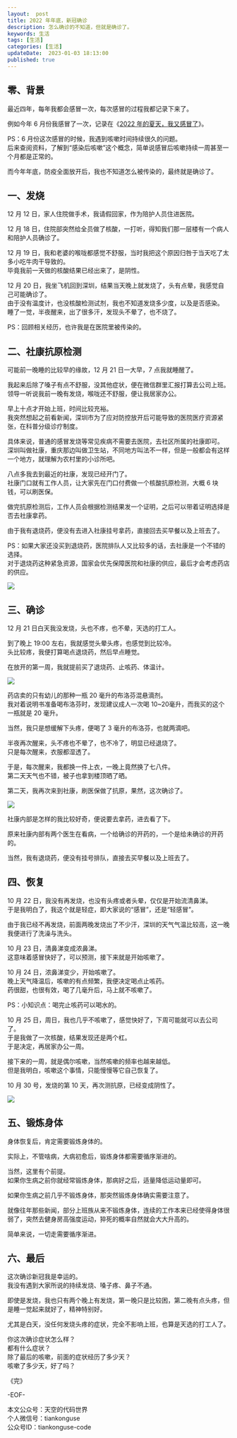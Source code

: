 ```yaml
---   
layout:  post  
title: 2022 年年底，新冠确诊    
description: 怎么确诊的不知道，但就是确诊了。        
keywords: 生活 
tags: [生活]    
categories: [生活]  
updateDate:  2023-01-03 18:13:00  
published: true  
---  
```



## 零、背景  


最近四年，每年我都会感冒一次，每次感冒的过程我都记录下来了。  


例如今年 6 月份我感冒了一次，记录在《[2022 年的夏天，我又感冒了](https://mp.weixin.qq.com/s/9kJ3InF-PgoX9wWYcQ9m-Q)》。  


PS：6 月份这次感冒的时候，我遇到咳嗽时间持续很久的问题。  
后来查阅资料，了解到“感染后咳嗽”这个概念，简单说感冒后咳嗽持续一周甚至一个月都是正常的。  


而今年年底，防疫全面放开后，我也不知道怎么被传染的，最终就是确诊了。  


## 一、发烧      


12 月 12 日，家人住院做手术，我请假回家，作为陪护人员住进医院。  


12 月 18 日，住院部突然给全员做了核酸，一打听，得知我们那一层楼有一个病人和陪护人员确诊了。  


12 月 19 日，我和老婆的喉咙都感觉不舒服，当时我把这个原因归咎于当天吃了太多小吃牛肉干导致的。  
毕竟我前一天做的核酸结果已经出来了，是阴性。  


12 月 20 日，我坐飞机回到深圳，结果当天晚上就发烧了，头有点晕，我感觉自己可能确诊了。  
由于没有温度计，也没核酸检测试剂，我也不知道发烧多少度，以及是否感染。  
睡了一觉，半夜醒来，出了很多汗，发现头不晕了，也不烧了。  


PS：回顾相关经历，也许我是在医院里被传染的。  


## 二、社康抗原检测  


可能前一晚睡的比较早的缘故，12 月 21 日一大早，7 点我就睡醒了。  


我起来后除了嗓子有点不舒服，没其他症状，便在微信群里汇报打算去公司上班。  
领导一听说我前一晚有发烧，喉咙还不舒服，便让我居家办公。  


早上十点才开始上班，时间比较充裕。  
我突然想起之前看新闻，深圳市为了应对防控放开后可能导致的医院医疗资源紧张，在科普分级诊疗制度。  


具体来说，普通的感冒发烧等常见疾病不需要去医院，去社区所属的社康即可。  
深圳叫做社康，重庆那边叫做卫生站，不同地方叫法不一样，但是一般都会有这样一个地方，就理解为农村里的小诊所吧。  


八点多我去到最近的社康，发现已经开门了。  
社康门口就有工作人员，让大家先在门口付费做一个核酸抗原检测，大概 6 块钱，可以刷医保。  


做完抗原检测后，工作人员会根据检测结果发一个证明，之后可以带着证明选择是否去社康拿药。  


由于我有退烧药，便没有去进入社康挂号拿药，直接回去买早餐以及上班去了。  


PS：如果大家还没买到退烧药，医院排队人又比较多的话，去社康是一个不错的选择。  
对于退烧药这种紧急资源，国家会优先保障医院和社康的供应，最后才会考虑药店的供应。  


![](https://res2023.tiankonguse.com/images/2023/01/03/001.png) 


## 三、确诊  


12 月 21 日白天我没发烧，头也不疼，也不晕，天选的打工人。  


到了晚上 19:00 左右，我就感觉头晕头疼，也感觉到比较冷。  
头比较疼，我便打算喝点退烧药，然后早点睡觉。  


在放开的第一周，我就提前买了退烧药、止咳药、体温计。  


![](https://res2023.tiankonguse.com/images/2023/01/03/002.png) 



药店卖的只有幼儿的那种一瓶 20 毫升的布洛芬混悬滴剂。  
我对着说明书准备喝布洛芬时，发现建议成人一次喝 10~20毫升，而我买的这个一瓶就是 20 毫升。  


当然，我只是想缓解下头疼，便喝了 3 毫升的布洛芬，也就两滴吧。  


半夜再次醒来，头不疼也不晕了，也不冷了，明显已经退烧了。  
只是每次醒来，衣服都湿透了。  


于是，每次醒来，我都换一件上衣，一晚上竟然换了七八件。  
第二天天气也不错，被子也拿到楼顶晒了晒。  


第二天，我再次来到社康，刷医保做了抗原，果然，这次确诊了。  


![](https://res2023.tiankonguse.com/images/2023/01/03/003.png) 


社康内部是怎样的我比较好奇，便说要去拿药，进去看了下。  


原来社康内部有两个医生在看病，一个给确诊的开药的，一个是给未确诊的开药的。  


当然，我有退烧药，便没有挂号排队，直接去买早餐以及上班去了。  


## 四、恢复  


10 月 22 日，我没有再发烧，也没有头疼或者头晕，仅仅是开始流清鼻涕。  
于是我明白了，我这个就是轻症，即大家说的“感冒”，还是“轻感冒”。  


由于我已经不再发烧，前面两晚发烧出了不少汗，深圳的天气气温比较高，这一晚我便进行了洗澡与洗头。  



10 月 23 日，清鼻涕变成浓鼻涕。  
这意味着感冒快好了，可以预测，接下来就是开始咳嗽了。   


10 月 24 日，浓鼻涕变少，开始咳嗽了。   
晚上天气降温后，咳嗽的有点频繁，我便决定喝点止咳药。  
药很甜，也很有效，喝了几毫升后，马上就不咳嗽了。  


PS：小知识点：喝完止咳药可以喝水的。  



10 月 25 日，周日，我也几乎不咳嗽了，感觉快好了，下周可能就可以去公司了。  
于是我做了一次核酸，结果发现还是两个杠。  
于是决定，再居家办公一周。  


接下来的一周，就是偶尔咳嗽，当然咳嗽的频率也越来越低。  
但是我明白，咳嗽这个事情，只能慢慢等它自己恢复了。    



10 月 30 号，发烧的第 10 天，再次测抗原，已经变成阴性了。  


![](https://res2023.tiankonguse.com/images/2023/01/03/004.png) 



## 五、锻炼身体  


身体恢复后，肯定需要锻炼身体的。  


实际上，不管啥病，大病初愈后，锻炼身体都需要循序渐进的。   


当然，这里有个前提。  
如果你生病之前你就经常锻炼身体，那病好之后，适量降低运动量即可。  


如果你生病之前几乎不锻炼身体，那突然锻炼身体确实需要注意了。  


就像往年那些新闻，部分上班族从来不锻炼身体，连续的工作本来已经使得身体很弱了，突然去健身房高强度运动，猝死的概率自然就会大大升高的。  



简单来说，一切走需要循序渐进。  


## 六、最后  


这次确诊新冠我是幸运的。  
我没有遇到大家所说的持续发烧、嗓子疼、鼻子不通。  


即使是发烧，我也只有两个晚上有发烧，第一晚只是比较困，第二晚有点头疼，但是睡一觉起来就好了，精神特别好。  


尤其是白天，没任何发烧头疼的症状，完全不影响上班，也算是天选的打工人了。  


你这次确诊症状怎么样？  
都有什么症状？  
除了最后的咳嗽，前面的症状经历了多少天？  
咳嗽了多少天，好了吗？  



《完》  


-EOF-  



本文公众号：天空的代码世界  
个人微信号：tiankonguse  
公众号ID：tiankonguse-code  
  


